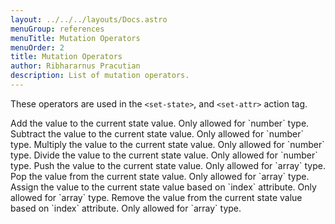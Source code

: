 ```yaml
---
layout: ../../../layouts/Docs.astro
menuGroup: references
menuTitle: Mutation Operators
menuOrder: 2
title: Mutation Operators
author: Ribhararnus Pracutian
description: List of mutation operators.
---
```


These operators are used in the <anchor-link href="/references/actions/set-state">`<set-state>`</anchor-link>, and <anchor-link href="/references/actions/set-attr">`<set-attr>`</anchor-link> action tag.

<ref-section title="Operator List">
  <ref-item-def name="+">
    Add the value to the current state value. Only allowed for `number` type.
  </ref-item-def>
  <ref-item-def name="-">
    Subtract the value to the current state value. Only allowed for `number` type.
  </ref-item-def>
  <ref-item-def name="*">
    Multiply the value to the current state value. Only allowed for `number` type.
  </ref-item-def>
  <ref-item-def name="/">
    Divide the value to the current state value. Only allowed for `number` type.
  </ref-item-def>
  <ref-item-def name="push">
    Push the value to the current state value. Only allowed for `array` type.
  </ref-item-def>
  <ref-item-def name="pop">
    Pop the value from the current state value. Only allowed for `array` type.
  </ref-item-def>
  <ref-item-def name="assign">
    Assign the value to the current state value based on `index` attribute. Only allowed for `array` type.
  </ref-item-def>
  <ref-item-def name="remove">
    Remove the value from the current state value based on `index` attribute. Only allowed for `array` type.
  </ref-item-def>
</ref-section>
